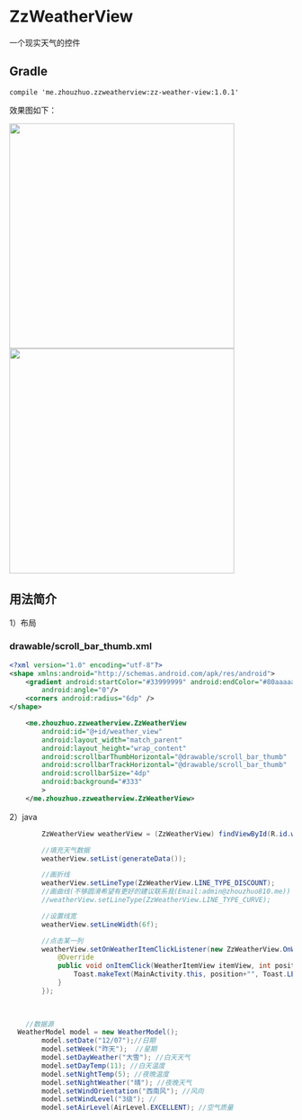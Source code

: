 # ZzWeatherView


一个现实天气的控件


## Gradle

```
compile 'me.zhouzhuo.zzweatherview:zz-weather-view:1.0.1'
```


效果图如下：

<img src="https://github.com/zhouzhuo810/ZzWeatherView/blob/master/zz-weather-view-demo.jpg"  width="400px"/>
<img src="https://github.com/zhouzhuo810/ZzWeatherView/blob/master/zz-weather-view-demo_disc.jpg"  width="400px"/>

## 用法简介

1）布局

### drawable/scroll_bar_thumb.xml

```xml
<?xml version="1.0" encoding="utf-8"?>
<shape xmlns:android="http://schemas.android.com/apk/res/android">
    <gradient android:startColor="#33999999" android:endColor="#80aaaaaa"
        android:angle="0"/>
    <corners android:radius="6dp" />
</shape>
```



```xml
    <me.zhouzhuo.zzweatherview.ZzWeatherView
        android:id="@+id/weather_view"
        android:layout_width="match_parent"
        android:layout_height="wrap_content"
        android:scrollbarThumbHorizontal="@drawable/scroll_bar_thumb"
        android:scrollbarTrackHorizontal="@drawable/scroll_bar_thumb"
        android:scrollbarSize="4dp"
        android:background="#333"
        >
    </me.zhouzhuo.zzweatherview.ZzWeatherView>

```


2）java


```java
        ZzWeatherView weatherView = (ZzWeatherView) findViewById(R.id.weather_view);

        //填充天气数据
        weatherView.setList(generateData());

        //画折线
        weatherView.setLineType(ZzWeatherView.LINE_TYPE_DISCOUNT);
        //画曲线(不够圆滑希望有更好的建议联系我(Email:admin@zhouzhuo810.me))
        //weatherView.setLineType(ZzWeatherView.LINE_TYPE_CURVE);

        //设置线宽
        weatherView.setLineWidth(6f);

        //点击某一列
        weatherView.setOnWeatherItemClickListener(new ZzWeatherView.OnWeatherItemClickListener() {
            @Override
            public void onItemClick(WeatherItemView itemView, int position, WeatherModel weatherModel) {
                Toast.makeText(MainActivity.this, position+"", Toast.LENGTH_SHORT).show();
            }
        });
       
        
```

```java
    //数据源
  WeatherModel model = new WeatherModel();
        model.setDate("12/07");//日期
        model.setWeek("昨天");  //星期
        model.setDayWeather("大雪"); //白天天气
        model.setDayTemp(11); //白天温度
        model.setNightTemp(5); //夜晚温度
        model.setNightWeather("晴"); //夜晚天气
        model.setWindOrientation("西南风"); //风向
        model.setWindLevel("3级"); //
        model.setAirLevel(AirLevel.EXCELLENT); //空气质量
```
